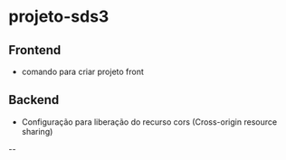 # projeto-sds3

## Frontend 

- comando para criar projeto front

## Backend

- Configuração para liberação do recurso cors (Cross-origin resource sharing)

-- 